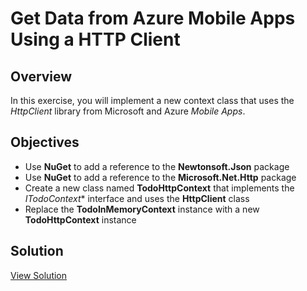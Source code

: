 # Get Data from Azure Mobile Apps Using a HTTP Client

## Overview

In this exercise, you will implement a new context class that uses the *HttpClient* library from Microsoft and Azure *Mobile Apps*.

## Objectives

- Use **NuGet** to add a reference to the **Newtonsoft.Json** package
- Use **NuGet** to add a reference to the **Microsoft.Net.Http** package
- Create a new class named **TodoHttpContext** that implements the *ITodoContext** interface and uses the **HttpClient** class
- Replace the **TodoInMemoryContext** instance with a new **TodoHttpContext** instance

## Solution

[View Solution](solution.md)
